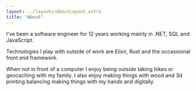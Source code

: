 ```yaml
---
layout: ../layouts/AboutLayout.astro
title: "About"
---
```


I've been a software engineer for 12 years working mainly in .NET, SQL and JavaScript. 

Technologies I play with outside of work are Elixir, Rust and the occassional front end framework. 

When not in front of a computer I enjoy being outside taking hikes or geocaching with my family. I also enjoy making things with wood and 3d printing balancing making things with my hands and digitally.